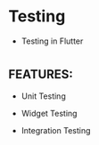 
# Testing

- Testing in Flutter

#

## FEATURES:

 - Unit Testing

 - Widget Testing

 - Integration Testing

#
